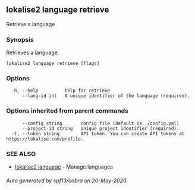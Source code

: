 ## lokalise2 language retrieve

Retrieve a language

### Synopsis

Retrieves a language.

```
lokalise2 language retrieve [flags]
```

### Options

```
  -h, --help          help for retrieve
      --lang-id int   A unique identifier of the language (required).
```

### Options inherited from parent commands

```
      --config string       config file (default is ./config.yml)
      --project-id string   Unique project identifier (required).
  -t, --token string        API token. You can create API tokens at https://lokalise.com/profile.
```

### SEE ALSO

* [lokalise2 language](lokalise2_language.md)	 - Manage languages

###### Auto generated by spf13/cobra on 20-May-2020
